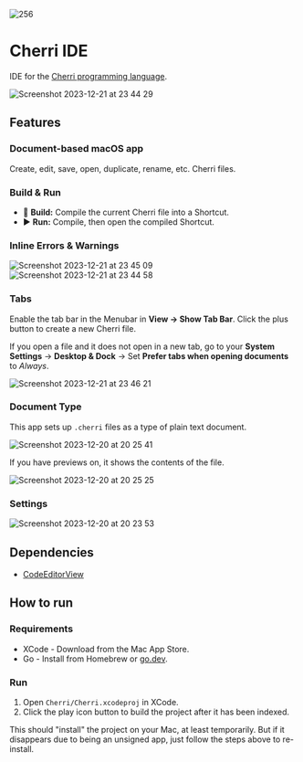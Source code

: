 ![256](https://github.com/electrikmilk/cherri-macos-app/assets/4368524/6b7c2b24-f471-4c28-8484-7a17ac4886e8)

# Cherri IDE

IDE for the [Cherri programming language](https://github.com/electrikmilk/cherri).

![Screenshot 2023-12-21 at 23 44 29](https://github.com/electrikmilk/cherri-macos-app/assets/4368524/99b290c0-4299-44ad-86a1-7158b319022a)

## Features

### Document-based macOS app

Create, edit, save, open, duplicate, rename, etc. Cherri files.

### Build & Run
- 🔨 **Build:** Compile the current Cherri file into a Shortcut.
- ▶️ **Run:** Compile, then open the compiled Shortcut.

### Inline Errors & Warnings

![Screenshot 2023-12-21 at 23 45 09](https://github.com/electrikmilk/cherri-macos-app/assets/4368524/03a85422-5576-4a24-b93c-351d1431f2f0)
![Screenshot 2023-12-21 at 23 44 58](https://github.com/electrikmilk/cherri-macos-app/assets/4368524/356fafd5-a2a0-461d-a849-6af4e6fbbc2c)

### Tabs

Enable the tab bar in the Menubar in **View -> Show Tab Bar**. Click the plus button to create a new Cherri file.

If you open a file and it does not open in a new tab, go to your **System Settings** -> **Desktop & Dock** -> Set **Prefer tabs when opening documents** to _Always_.

![Screenshot 2023-12-21 at 23 46 21](https://github.com/electrikmilk/cherri-macos-app/assets/4368524/0ebf3d24-1f59-4886-98c8-85d334663da9)

### Document Type

This app sets up `.cherri` files as a type of plain text document.

![Screenshot 2023-12-20 at 20 25 41](https://github.com/electrikmilk/cherri-macos-app/assets/4368524/33f17ae2-7746-4782-b5f1-53f35b65a895)

If you have previews on, it shows the contents of the file.

![Screenshot 2023-12-20 at 20 25 25](https://github.com/electrikmilk/cherri-macos-app/assets/4368524/1f66b438-33cb-49d9-bbaf-fd9011890387)

### Settings

![Screenshot 2023-12-20 at 20 23 53](https://github.com/electrikmilk/cherri-macos-app/assets/4368524/bea9c3bf-4aba-4758-9cdd-be553b8437a1)

## Dependencies

- [CodeEditorView](https://github.com/mchakravarty/CodeEditorView)

## How to run

### Requirements

- XCode - Download from the Mac App Store.
- Go - Install from Homebrew or [go.dev](https://go.dev/dl/).

### Run

1. Open `Cherri/Cherri.xcodeproj` in XCode.
2. Click the play icon button to build the project after it has been indexed.

This should "install" the project on your Mac, at least temporarily. But if it disappears due to being an unsigned app, just follow the steps above to re-install.
